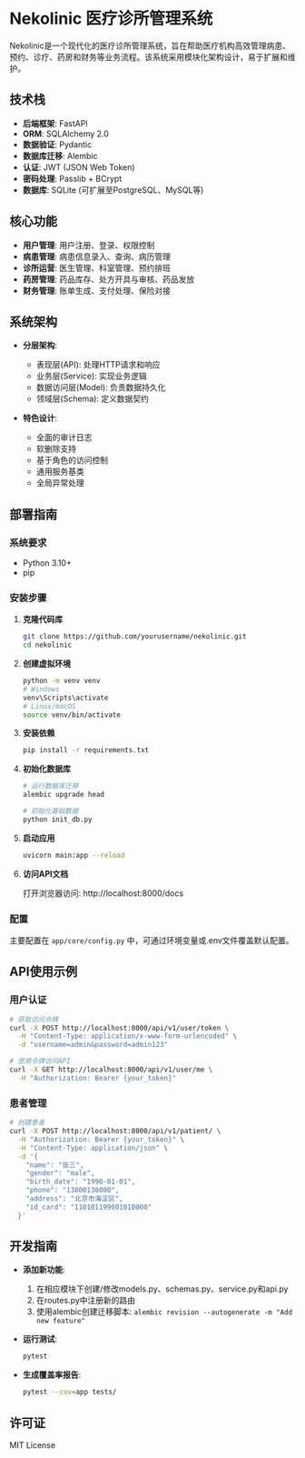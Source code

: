 # Nekolinic 医疗诊所管理系统

Nekolinic是一个现代化的医疗诊所管理系统，旨在帮助医疗机构高效管理病患、预约、诊疗、药房和财务等业务流程。该系统采用模块化架构设计，易于扩展和维护。

## 技术栈

- **后端框架**: FastAPI
- **ORM**: SQLAlchemy 2.0
- **数据验证**: Pydantic
- **数据库迁移**: Alembic
- **认证**: JWT (JSON Web Token)
- **密码处理**: Passlib + BCrypt
- **数据库**: SQLite (可扩展至PostgreSQL、MySQL等)

## 核心功能

- **用户管理**: 用户注册、登录、权限控制
- **病患管理**: 病患信息录入、查询、病历管理
- **诊所运营**: 医生管理、科室管理、预约排班
- **药房管理**: 药品库存、处方开具与审核、药品发放
- **财务管理**: 账单生成、支付处理、保险对接

## 系统架构

- **分层架构**:
  - 表现层(API): 处理HTTP请求和响应
  - 业务层(Service): 实现业务逻辑
  - 数据访问层(Model): 负责数据持久化
  - 领域层(Schema): 定义数据契约

- **特色设计**:
  - 全面的审计日志
  - 软删除支持
  - 基于角色的访问控制
  - 通用服务基类
  - 全局异常处理

## 部署指南

### 系统要求

- Python 3.10+
- pip

### 安装步骤

1. **克隆代码库**
   ```bash
   git clone https://github.com/yourusername/nekolinic.git
   cd nekolinic
   ```

2. **创建虚拟环境**
   ```bash
   python -m venv venv
   # Windows
   venv\Scripts\activate
   # Linux/macOS
   source venv/bin/activate
   ```

3. **安装依赖**
   ```bash
   pip install -r requirements.txt
   ```

4. **初始化数据库**
   ```bash
   # 运行数据库迁移
   alembic upgrade head
   
   # 初始化基础数据
   python init_db.py
   ```

5. **启动应用**
   ```bash
   uvicorn main:app --reload
   ```

6. **访问API文档**
   
   打开浏览器访问: http://localhost:8000/docs

### 配置

主要配置在 `app/core/config.py` 中，可通过环境变量或.env文件覆盖默认配置。

## API使用示例

### 用户认证

```bash
# 获取访问令牌
curl -X POST http://localhost:8000/api/v1/user/token \
  -H "Content-Type: application/x-www-form-urlencoded" \
  -d "username=admin&password=admin123"

# 使用令牌访问API
curl -X GET http://localhost:8000/api/v1/user/me \
  -H "Authorization: Bearer {your_token}"
```

### 患者管理

```bash
# 创建患者
curl -X POST http://localhost:8000/api/v1/patient/ \
  -H "Authorization: Bearer {your_token}" \
  -H "Content-Type: application/json" \
  -d '{
    "name": "张三",
    "gender": "male",
    "birth_date": "1990-01-01",
    "phone": "13800138000",
    "address": "北京市海淀区",
    "id_card": "110101199001010000"
  }'
```

## 开发指南

- **添加新功能**:
  1. 在相应模块下创建/修改models.py、schemas.py、service.py和api.py
  2. 在routes.py中注册新的路由
  3. 使用alembic创建迁移脚本: `alembic revision --autogenerate -m "Add new feature"`

- **运行测试**:
  ```bash
  pytest
  ```

- **生成覆盖率报告**:
  ```bash
  pytest --cov=app tests/
  ```

## 许可证

MIT License 